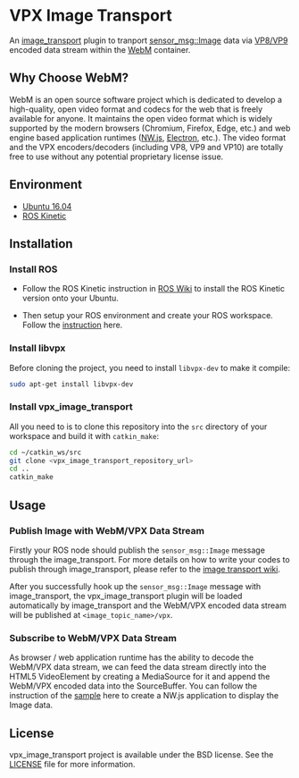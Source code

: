 # VPX Image Transport

An [image_transport](http://wiki.ros.org/image_transport) plugin to tranport [sensor_msg::Image](http://docs.ros.org/api/sensor_msgs/html/msg/Image.html) data via [VP8/VP9](https://github.com/webmproject/libvpx) encoded data stream within the [WebM](http://www.webmproject.org) container.

## Why Choose WebM?

WebM is an open source software project which is dedicated to develop a high-quality, open video format and codecs for the web that is freely available for anyone. It maintains the open video format which is widely supported by the modern browsers (Chromium, Firefox, Edge, etc.) and web engine based application runtimes ([NW.js](http://nwjs.io), [Electron](http://electron.atom.io), etc.). The video format and the VPX encoders/decoders (including VP8, VP9 and VP10) are totally free to use without any potential proprietary license issue.

## Environment

* [Ubuntu 16.04](http://www.ubuntu.com/download/desktop)
* [ROS Kinetic](http://wiki.ros.org/kinetic/Installation/Ubuntu)

## Installation

### Install ROS

* Follow the ROS Kinetic instruction in [ROS Wiki](http://wiki.ros.org/ROS/Installation/Ubuntu) to install the ROS Kinetic version onto your Ubuntu.

* Then setup your ROS environment and create your ROS workspace. Follow the [instruction](http://wiki.ros.org/ROS/Tutorials/InstallingandConfiguringROSEnvironment) here.

### Install libvpx

Before cloning the project, you need to install `libvpx-dev` to make it compile:

```bash
sudo apt-get install libvpx-dev
```

### Install vpx_image_transport

All you need to is to clone this repository into the `src` directory of your workspace and build it with `catkin_make`:

```bash
cd ~/catkin_ws/src
git clone <vpx_image_transport_repository_url>
cd ..
catkin_make
```

## Usage

### Publish Image with WebM/VPX Data Stream

Firstly your ROS node should publish the `sensor_msg::Image` message through the image_transport. For more details on how to write your codes to publish through image_transport, please refer to the [image transport wiki](http://wiki.ros.org/image_transport).

After you successfully hook up the `sensor_msg::Image` message with image_transport, the vpx_image_transport plugin will be loaded automatically by image_transport and the WebM/VPX encoded data stream will be published at `<image_topic_name>/vpx`.

### Subscribe to WebM/VPX Data Stream

As browser / web application runtime has the ability to decode the WebM/VPX data stream, we can feed the data stream directly into the HTML5 VideoElement by creating a MediaSource for it and append the WebM/VPX encoded data into the SourceBuffer. You can follow the instruction of the [sample](sample) here to create a NW.js application to display the Image data.

## License

vpx_image_transport project is available under the BSD license. See the [LICENSE](LICENSE) file for more information.
